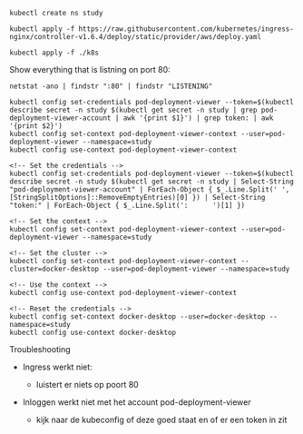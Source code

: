 ```
kubectl create ns study
```

```
kubectl apply -f https://raw.githubusercontent.com/kubernetes/ingress-nginx/controller-v1.6.4/deploy/static/provider/aws/deploy.yaml
```

```
kubectl apply -f ./k8s
```

Show everything that is listning on port 80:

```
netstat -ano | findstr ":80" | findstr "LISTENING"
```

```
kubectl config set-credentials pod-deployment-viewer --token=$(kubectl describe secret -n study $(kubectl get secret -n study | grep pod-deployment-viewer-account | awk '{print $1}') | grep token: | awk '{print $2}')
kubectl config set-context pod-deployment-viewer-context --user=pod-deployment-viewer --namespace=study
kubectl config use-context pod-deployment-viewer-context
```

```
<!-- Set the credentials -->
kubectl config set-credentials pod-deployment-viewer --token=$(kubectl describe secret -n study $(kubectl get secret -n study | Select-String "pod-deployment-viewer-account" | ForEach-Object { $_.Line.Split(' ', [StringSplitOptions]::RemoveEmptyEntries)[0] }) | Select-String "token:" | ForEach-Object { $_.Line.Split(':      ')[1] })

<!-- Set the context -->
kubectl config set-context pod-deployment-viewer-context --user=pod-deployment-viewer --namespace=study

<!-- Set the cluster -->
kubectl config set-context pod-deployment-viewer-context --cluster=docker-desktop --user=pod-deployment-viewer --namespace=study

<!-- Use the context -->
kubectl config use-context pod-deployment-viewer-context

<!-- Reset the credentials -->
kubectl config set-context docker-desktop --user=docker-desktop --namespace=study
kubectl config use-context docker-desktop
```

Troubleshooting

- Ingress werkt niet:
  - luistert er niets op poort 80

- Inloggen werkt niet met het account pod-deployment-viewer
  - kijk naar de kubeconfig of deze goed staat en of er een token in zit
